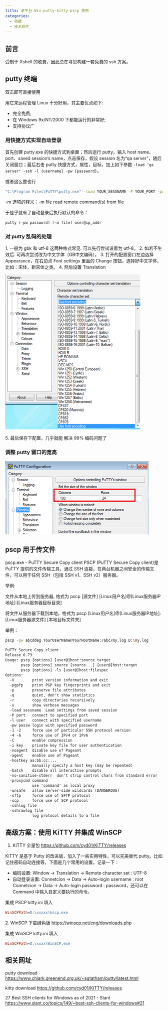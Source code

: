 ```yaml
---
title: 单平台-Win-putty-kitty-pscp 使用
categories:
  - 收藏
  - 技术软件
---
```


## 前言

受制于 Xshell 的收费，因此总在寻思构建一套免费的 ssh 方案。

## putty 终端

双击即可直接使用

用它来远程管理 Linux 十分好用，其主要优点如下:

* 完全免费;
* 在 Windows 9x/NT/2000 下都能运行的非常好;
* 支持协议广

### 用快捷方式实现自动登录

首先创建 putty.exe 的快捷方式到桌面；然后运行 putty，输入 host name、port、saved session’s name，点击保存，假设 session 名为“qa server”，随后关闭窗口；最后右击 putty 快捷方式，属性，目标，加上如下参数 `-load "qa server" -ssh -l {username} -pw {password}`。

或者这么整也行

```sh
"C:\Program Files\PuTTY\putty.exe" -load YOUR_SESSNAME -P YOUR_PORT -pw YOUR_PASSWORD -ssh YOUR_USERNAME@YOUR_HOST_NAME
```

-m 选项的释义：-m file   read remote command(s) from file

于是乎就有了自动登录后执行默认的命令：

```sh
putty [-pw password] [-m file] user@ip_addr
```

### 对 putty 乱码的处理

1\. 一般为 gbk 和 utf-8 这两种格式常见. 可以先行尝试设置为 utf-8。
2\. 如若不生效后. 可再次尝试改为中文字体（GB中文编码）。
3\. 打开的配置窗口左边选择 Appearance，在右边点 Font settings 里面的 Change 按钮，选择好中文字体，比如：宋体、新宋体之类。
4\. 然后设置 Translation

![Translation](./imgs/%E5%8D%95%E5%B9%B3%E5%8F%B0-Win-putty-kitty-pscp-%E4%BD%BF%E7%94%A8/1.png)

5\. 最后保存下配置，几乎就能 解决 99% 编码问题了

### 调整 putty 窗口的宽高

![调整宽高](./imgs/%E5%8D%95%E5%B9%B3%E5%8F%B0-Win-putty-kitty-pscp-%E4%BD%BF%E7%94%A8/2.png)

## pscp 用于传文件

pscp.exe - PuTTY Secure Copy client
PSCP (PuTTY Secure Copy client)是 PuTTY 提供的文件传输工具，通过 SSH 连接，在两台机器之间安全的传输文件，可以用于任何 SSH（包括 SSH v1、SSH v2）服务器。

举例:

文件从本地上传到服务器, 格式为 pscp [源文件] [Linux用户名]@[Linux服务器IP地址]:[Linux服务器目标目录]

将文件从服务器下载到本地，格式为 pscp [Linux用户名]@[Linux服务器IP地址]:[Linux服务器源文件] [本地目标文件夹]

举例：

```sh
pscp -pw abcddeg YourUserName@YourHostName:/abc/my.log D:\my.log
```

```text
PuTTY Secure Copy client
Release 0.73
Usage: pscp [options] [user@]host:source target
       pscp [options] source [source...] [user@]host:target
       pscp [options] -ls [user@]host:filespec
Options:
  -V        print version information and exit
  -pgpfp    print PGP key fingerprints and exit
  -p        preserve file attributes
  -q        quiet, don't show statistics
  -r        copy directories recursively
  -v        show verbose messages
  -load sessname  Load settings from saved session
  -P port   connect to specified port
  -l user   connect with specified username
  -pw passw login with specified password
  -1 -2     force use of particular SSH protocol version
  -4 -6     force use of IPv4 or IPv6
  -C        enable compression
  -i key    private key file for user authentication
  -noagent  disable use of Pageant
  -agent    enable use of Pageant
  -hostkey aa:bb:cc:...
            manually specify a host key (may be repeated)
  -batch    disable all interactive prompts
  -no-sanitise-stderr  don't strip control chars from standard error
  -proxycmd command
            use 'command' as local proxy
  -unsafe   allow server-side wildcards (DANGEROUS)
  -sftp     force use of SFTP protocol
  -scp      force use of SCP protocol
  -sshlog file
  -sshrawlog file
            log protocol details to a file
```

## 高级方案：使用 KiTTY 并集成 WinSCP

1. KiTTY 全量包 <https://github.com/cyd01/KiTTY/releases>

KiTTY 是基于 Putty 的改进版，加入了一些实用特性，可以完美替代 putty。比如记住密码自动连接等，下面是几个常用的设置，记录一下：

* 编码设置: Window -> Translation -> Remote character set : UTF-8
* 自动登录设置: Connetcion -> Data -> Auto-login username : root
Connetcion -> Data -> Auto-login password : password，还可以在 Command 中输入自定义要执行的命令。

集成 PSCP
kitty.ini 填入

```ini
WinSCPPath=D:\xxxxx\kscp.exe
```

2\. WinSCP 下载绿色版 <https://winscp.net/eng/downloads.php>

集成 WinSCP
kitty.ini 填入

```ini
WinSCPPath=D:\xxxx\WinSCP.exe
```

## 相关网址

putty download
<https://www.chiark.greenend.org.uk/~sgtatham/putty/latest.html>

kitty download
<https://github.com/cyd01/KiTTY/releases>

27 Best SSH clients for Windows as of 2021 - Slant <https://www.slant.co/topics/149/~best-ssh-clients-for-windows#21>
